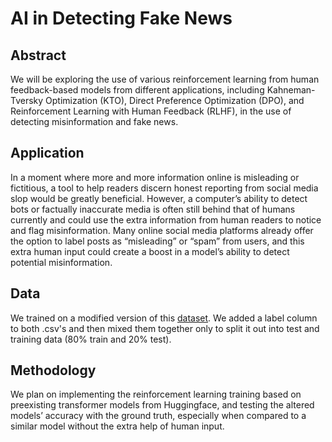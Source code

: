 # AI in Detecting Fake News 

## Abstract 
We will be exploring the use of various reinforcement learning from human feedback-based models from different applications, including Kahneman-Tversky Optimization (KTO), Direct Preference Optimization (DPO), and Reinforcement Learning with Human Feedback (RLHF), in the use of detecting misinformation and fake news.

## Application
In a moment where more and more information online is misleading or fictitious, a tool to help readers discern honest reporting from social media slop would be greatly beneficial. However, a computer’s ability to detect bots or factually inaccurate media is often still behind that of humans currently and could use the extra information from human readers to notice and flag misinformation. Many online social media platforms already offer the option to label posts as “misleading” or “spam” from users, and this extra human input could create a boost in a model’s ability to detect potential misinformation.

## Data
We trained on a modified version of this [dataset](https://www.kaggle.com/datasets/clmentbisaillon/fake-and-real-news-dataset). We added a label column to both .csv's and then mixed them together only to split it out into test and training data (80% train and 20% test).

## Methodology
We plan on implementing the reinforcement learning training based on preexisting transformer models from Huggingface, and testing the altered models’ accuracy with the ground truth, especially when compared to a similar model without the extra help of human input.

